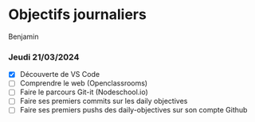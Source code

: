 # Objectifs journaliers

Benjamin

### Jeudi 21/03/2024

- [X] Découverte de VS Code
- [ ] Comprendre le web (Openclassrooms)
- [ ] Faire le parcours Git-it (Nodeschool.io)
- [ ] Faire ses premiers commits sur les daily objectives
- [ ] Faire ses premiers pushs des daily-objectives sur son compte Github
